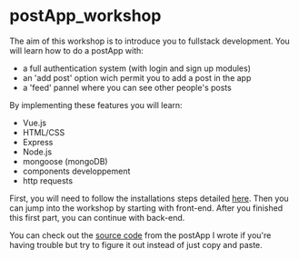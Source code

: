# **postApp_workshop**

The aim of this workshop is to introduce you to fullstack development. You will learn how to do a postApp with:
  - a full authentication system (with login and sign up modules)
  - an 'add post' option wich permit you to add a post in the app
  - a 'feed' pannel where you can see other people's posts
  
 By implementing these features you will learn:
  - Vue.js
  - HTML/CSS
  - Express
  - Node.js
  - mongoose (mongoDB)
  - components developpement
  - http requests
  
  First, you will need to follow the installations steps detailed [here](https://github.com/TristanB12/postApp_workshop/blob/master/Installations.md).
  Then you can jump into the workshop by starting with front-end. After you finished this first part, you can continue with back-end.
  
  You can check out the [source code](https://github.com/TristanB12/postApp_workshop/tree/master/source_code) from the postApp I wrote if you're having trouble but try to figure it out instead of just copy and paste.
